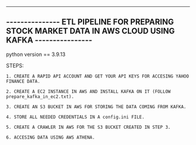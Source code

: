 ------------------------------------------------------------------------------------------------------
--------------- ETL PIPELINE FOR PREPARING STOCK MARKET DATA IN AWS CLOUD USING KAFKA ----------------
------------------------------------------------------------------------------------------------------

python version == 3.9.13

STEPS:

    1. CREATE A RAPID API ACCOUNT AND GET YOUR API KEYS FOR ACCESING YAHOO FINANCE DATA.

    2. CREATE A EC2 INSTANCE IN AWS AND INSTALL KAFKA ON IT (FOLLOW prepare_kafka_in_ec2.txt).
    
    3. CREATE AN S3 BUCKET IN AWS FOR STORING THE DATA COMING FROM KAFKA.

    4. STORE ALL NEEDED CREDENTIALS IN A config.ini FILE.

    5. CREATE A CRAWLER IN AWS FOR THE S3 BUCKET CREATED IN STEP 3.

    6. ACCESING DATA USING AWS ATHENA.